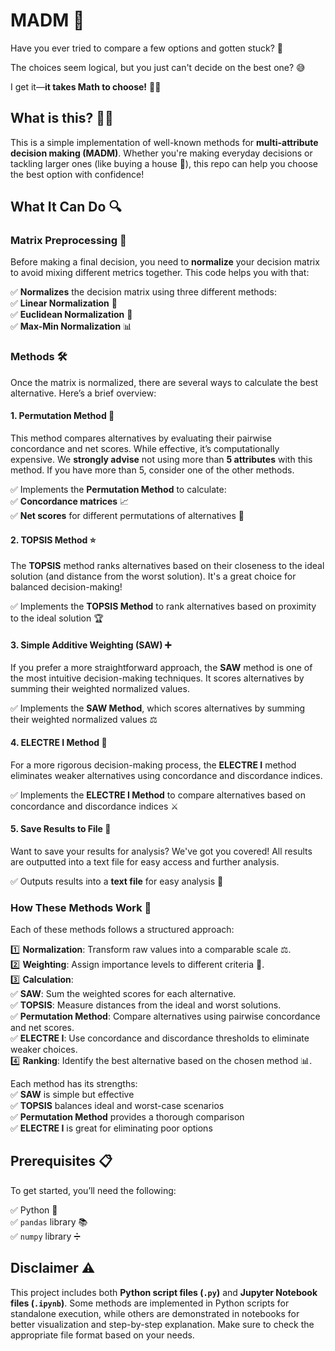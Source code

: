 # MADM 🚀  

Have you ever tried to compare a few options and gotten stuck? 🤔  

The choices seem logical, but you just can't decide on the best one? 😅  

I get it—**it takes Math to choose!** 🔢✨  

## What is this? 🤷‍♂️  

This is a simple implementation of well-known methods for **multi-attribute decision making (MADM)**. Whether you're making everyday decisions or tackling larger ones (like buying a house 🏡), this repo can help you choose the best option with confidence!  

## What It Can Do 🔍  

### Matrix Preprocessing 🔄  

Before making a final decision, you need to **normalize** your decision matrix to avoid mixing different metrics together. This code helps you with that:  

✅ **Normalizes** the decision matrix using three different methods:  
   ✅ **Linear Normalization** 🔄  
   ✅ **Euclidean Normalization** 🧮  
   ✅ **Max-Min Normalization** 📊  

### Methods 🛠️  

Once the matrix is normalized, there are several ways to calculate the best alternative. Here’s a brief overview:  

#### 1. **Permutation Method** 🔀  
This method compares alternatives by evaluating their pairwise concordance and net scores. While effective, it’s computationally expensive. We **strongly advise** not using more than **5 attributes** with this method. If you have more than 5, consider one of the other methods.  

✅ Implements the **Permutation Method** to calculate:  
   ✅ **Concordance matrices** 📈  
   ✅ **Net scores** for different permutations of alternatives 🔢  

#### 2. **TOPSIS Method** ⭐  
The **TOPSIS** method ranks alternatives based on their closeness to the ideal solution (and distance from the worst solution). It's a great choice for balanced decision-making!  

✅ Implements the **TOPSIS Method** to rank alternatives based on proximity to the ideal solution 🏆  

#### 3. **Simple Additive Weighting (SAW)** ➕  
If you prefer a more straightforward approach, the **SAW** method is one of the most intuitive decision-making techniques. It scores alternatives by summing their weighted normalized values.  

✅ Implements the **SAW Method**, which scores alternatives by summing their weighted normalized values ⚖️  

#### 4. **ELECTRE I Method** 🛑  
For a more rigorous decision-making process, the **ELECTRE I** method eliminates weaker alternatives using concordance and discordance indices.  

✅ Implements the **ELECTRE I Method** to compare alternatives based on concordance and discordance indices ⚔️  

#### 5. **Save Results to File** 💾  
Want to save your results for analysis? We've got you covered! All results are outputted into a text file for easy access and further analysis.  

✅ Outputs results into a **text file** for easy analysis 📑  

### How These Methods Work 🔧  

Each of these methods follows a structured approach:  

1️⃣ **Normalization**: Transform raw values into a comparable scale ⚖️.  
2️⃣ **Weighting**: Assign importance levels to different criteria 🎯.  
3️⃣ **Calculation**:  
   ✅ **SAW**: Sum the weighted scores for each alternative.  
   ✅ **TOPSIS**: Measure distances from the ideal and worst solutions.  
   ✅ **Permutation Method**: Compare alternatives using pairwise concordance and net scores.  
   ✅ **ELECTRE I**: Use concordance and discordance thresholds to eliminate weaker choices.  
4️⃣ **Ranking**: Identify the best alternative based on the chosen method 📊.  

Each method has its strengths:  
✅ **SAW** is simple but effective  
✅ **TOPSIS** balances ideal and worst-case scenarios  
✅ **Permutation Method** provides a thorough comparison  
✅ **ELECTRE I** is great for eliminating poor options  

## Prerequisites 📋  

To get started, you’ll need the following:  

✅ Python 🐍  
✅ `pandas` library 📚  
✅ `numpy` library ➗  

## Disclaimer ⚠️  

This project includes both **Python script files (`.py`)** and **Jupyter Notebook files (`.ipynb`)**. Some methods are implemented in Python scripts for standalone execution, while others are demonstrated in notebooks for better visualization and step-by-step explanation. Make sure to check the appropriate file format based on your needs.  
